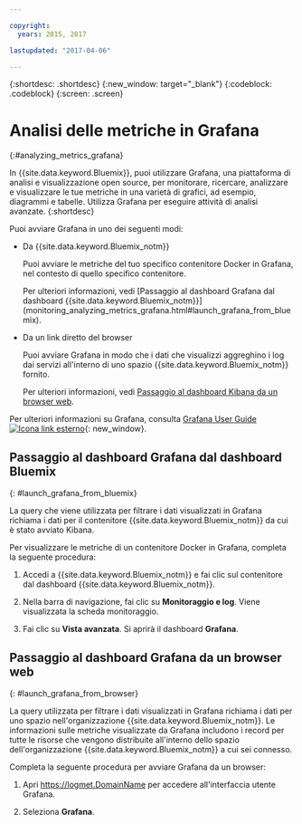 ```yaml
---

copyright:
  years: 2015, 2017

lastupdated: "2017-04-06"

---
```



{:shortdesc: .shortdesc}
{:new_window: target="_blank"}
{:codeblock: .codeblock}
{:screen: .screen}

# Analisi delle metriche in Grafana
{:#analyzing_metrics_grafana}

In {{site.data.keyword.Bluemix}}, puoi utilizzare Grafana, una piattaforma di analisi e visualizzazione open source, per monitorare, ricercare, analizzare e visualizzare le tue metriche in una varietà di grafici, ad esempio, diagrammi e tabelle. Utilizza Grafana per eseguire attività di analisi avanzate.
{:shortdesc}

Puoi avviare Grafana in uno dei seguenti modi:

* Da {{site.data.keyword.Bluemix_notm}}

    Puoi avviare le metriche del tuo specifico contenitore Docker in Grafana, nel contesto di quello specifico contenitore. 
    
    Per ulteriori informazioni, vedi [Passaggio al dashboard Grafana dal dashboard {{site.data.keyword.Bluemix_notm}}]
    (monitoring_analyzing_metrics_grafana.html#launch_grafana_from_bluemix).

* Da un link diretto del browser

    Puoi avviare Grafana in modo che i dati che visualizzi aggreghino i log dai servizi all'interno di uno spazio {{site.data.keyword.Bluemix_notm}} fornito.
    
    Per ulteriori informazioni, vedi [Passaggio al dashboard Kibana da un browser web](monitoring_analyzing_metrics_grafana.html#launch_grafana_from_browser).
    
Per ulteriori informazioni su Grafana, consulta [Grafana User Guide ![Icona link esterno](../../../icons/launch-glyph.svg "Icona link esterno")](http://docs.grafana.org/guides/getting_started/){: new_window}.


##  Passaggio al dashboard Grafana dal dashboard Bluemix
{: #launch_grafana_from_bluemix}

La query che viene utilizzata per filtrare i dati visualizzati in Grafana richiama i dati per il contenitore {{site.data.keyword.Bluemix_notm}} da cui è stato avviato Kibana. 

Per visualizzare le metriche di un contenitore Docker in Grafana, completa la seguente procedura:

1. Accedi a {{site.data.keyword.Bluemix_notm}} e fai clic sul contenitore dal dashboard {{site.data.keyword.Bluemix_notm}}. 
    
2. Nella barra di navigazione, fai clic su **Monitoraggio e log**. Viene visualizzata la scheda monitoraggio. 
    
3. Fai clic su **Vista avanzata**. Si aprirà il dashboard **Grafana**.


##  Passaggio al dashboard Grafana da un browser web
{: #launch_grafana_from_browser}

La query utilizzata per filtrare i dati visualizzati in Grafana richiama i dati per uno spazio nell'organizzazione {{site.data.keyword.Bluemix_notm}}. Le informazioni sulle metriche visualizzate da Grafana includono i record per tutte le risorse che vengono distribuite all'interno dello spazio dell'organizzazione {{site.data.keyword.Bluemix_notm}} a cui sei connesso.

Completa la seguente procedura per avviare Grafana da un browser:

1. Apri [https://logmet.<span class="keyword" data-hd-keyref="DomainName">DomainName</span>](https://logmet.{DomainName}) per accedere all'interfaccia utente Grafana.

2. Seleziona **Grafana**.
     

